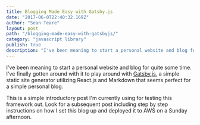 ```yaml
---
title: Blogging Made Easy with Gatsby.js
date: "2017-06-0T22:40:32.169Z"
author: "Sean Teare"
layout: post
path: "/blogging-made-easy-with-gatsbyjs/"
category: "javascript library"
publish: true
description: "I've been meaning to start a personal website and blog for quite some time. I've finally gotten around with it to play around with <a href='https://github.com/gatsbyjs' target='__blank'>Gatsby.js</a>, a simple static site generator utilizing React.js and Markdown that seems perfect for a simple personal blog."
---
```


I've been meaning to start a personal website and blog for quite some time. I've finally gotten around with it to play around with <a href='https://github.com/gatsbyjs' target='__blank'>Gatsby.js</a>, a simple static site generator utilizing React.js and Markdown that seems perfect for a simple personal blog.

This is a simple introductory post I'm currently using for testing this framework out.  Look for a subsequent post including step by step instructions on how I set this blog up and deployed it to AWS on a Sunday afternoon.